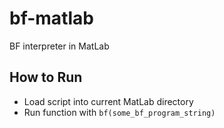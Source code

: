 # bf-matlab
BF interpreter in MatLab

## How to Run
- Load script into current MatLab directory
- Run function with `bf(some_bf_program_string)`
